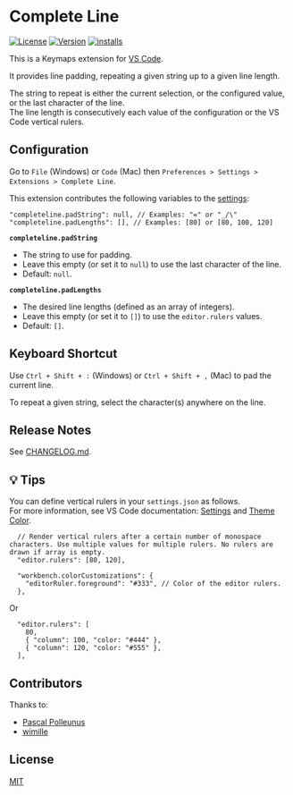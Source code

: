# Complete Line

[![License](https://badgen.net/badge/license/MIT/blue)](https://opensource.org/licenses/mit-license.php)
[![Version](https://badgen.net/vs-marketplace/v/gdesnoues.complete-line)](https://marketplace.visualstudio.com/items?itemName=gdesnoues.complete-line)
[![installs](https://badgen.net/vs-marketplace/i/gdesnoues.complete-line)](https://marketplace.visualstudio.com/items?itemName=gdesnoues.complete-line)

This is a Keymaps extension for [VS Code](https://code.visualstudio.com/).

It provides line padding, repeating a given string up to a given line length.

The string to repeat is either the current selection, or the configured value, or the last character of the line.  
The line length is consecutively each value of the configuration or the VS Code vertical rulers.


## Configuration

Go to `File` (Windows) or `Code` (Mac) then `Preferences > Settings > Extensions > Complete Line`.

This extension contributes the following variables to the [settings](https://code.visualstudio.com/docs/getstarted/settings):

```
"completeline.padString": null, // Examples: "=" or "_/\"
"completeline.padLengths": [], // Examples: [80] or [80, 100, 120]
```

**`completeline.padString`** 
- The string to use for padding.
- Leave this empty (or set it to `null`) to use the last character of the line.
- Default: `null`.

**`completeline.padLengths`**
- The desired line lengths (defined as an array of integers).
- Leave this empty (or set it to `[]`) to use the `editor.rulers` values.
- Default: `[]`.


## Keyboard Shortcut

Use `Ctrl + Shift + :` (Windows) or `Ctrl + Shift + ,` (Mac) to pad the current line.

To repeat a given string, select the character(s) anywhere on the line.


## Release Notes

See [CHANGELOG.md](CHANGELOG.md).


## :bulb: Tips

You can define vertical rulers in your `settings.json` as follows.  
For more information, see VS Code documentation: [Settings](https://code.visualstudio.com/docs/getstarted/settings) and [Theme Color](https://code.visualstudio.com/api/references/theme-color).


```
  // Render vertical rulers after a certain number of monospace characters. Use multiple values for multiple rulers. No rulers are drawn if array is empty.
  "editor.rulers": [80, 120],

  "workbench.colorCustomizations": {
    "editorRuler.foreground": "#333", // Color of the editor rulers.
  },
```

Or

```
  "editor.rulers": [
    80,
    { "column": 100, "color: "#444" },
    { "column": 120, "color: "#555" },
  ],
```


## Contributors

Thanks to:

- [Pascal Polleunus](https://github.com/ppo)
- [wimille](https://github.com/wimille)


## License

[MIT](LICENSE)

